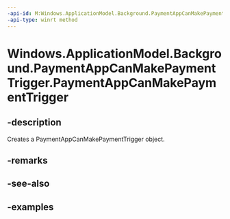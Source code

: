```yaml
---
-api-id: M:Windows.ApplicationModel.Background.PaymentAppCanMakePaymentTrigger.#ctor
-api-type: winrt method
---
```


<!-- Method syntax.
public PaymentAppCanMakePaymentTrigger.PaymentAppCanMakePaymentTrigger()
-->

# Windows.ApplicationModel.Background.PaymentAppCanMakePaymentTrigger.PaymentAppCanMakePaymentTrigger

## -description
Creates a PaymentAppCanMakePaymentTrigger object.

## -remarks

## -see-also

## -examples

